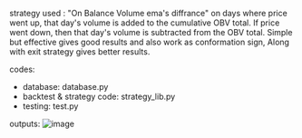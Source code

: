 
strategy used : "On Balance Volume ema's diffrance"
on days where price went up, that day's volume is added to the cumulative OBV total. If price went down, then that day's volume is subtracted from the OBV total.
Simple but effective gives good results and also work as conformation sign, Along with exit strategy gives better results.

codes:
- database: database.py
- backtest & strategy code: strategy_lib.py
- testing: test.py

outputs:
![image](https://github.com/bbmusa/ivto_assg_yashaswa/assets/65719349/2c443b31-ef86-4d62-afca-48e2113d5103)
